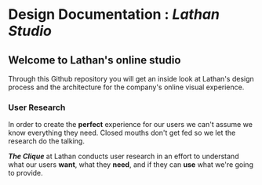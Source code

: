# Design Documentation : *Lathan Studio*

## Welcome to Lathan's online studio

Through this Github repository you will get an inside look at Lathan's design process and the architecture for the company's online visual experience.

### User Research

In order to create the **perfect** experience for our users we can't assume we know everything they need. Closed mouths don't get fed so we let the research do the talking. 

_**The Clique**_ at Lathan conducts user research in an effort to understand what our users **want**, what they **need**, and if they can **use** what we're going to provide.
